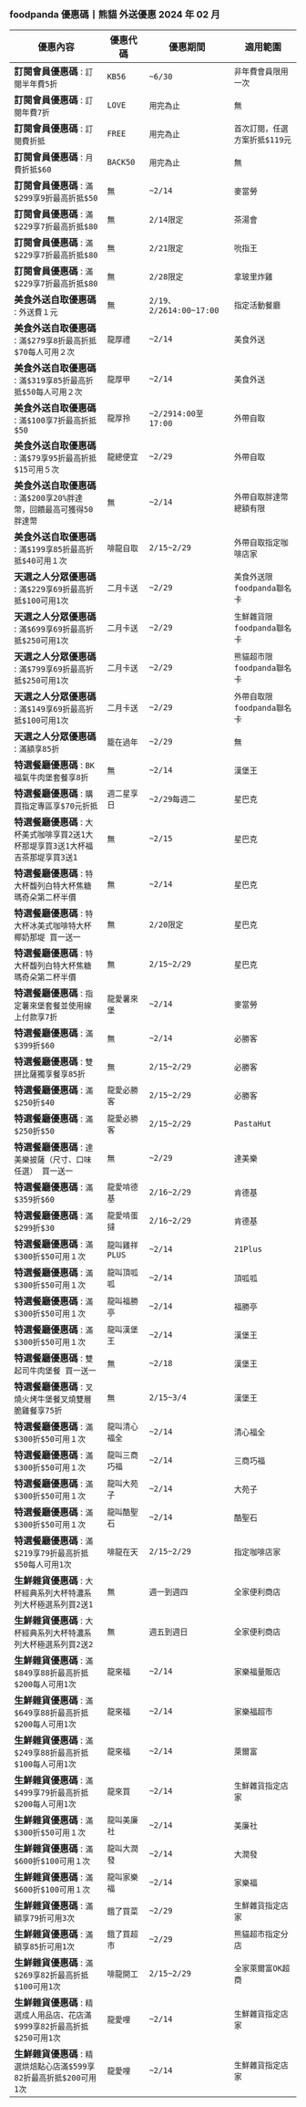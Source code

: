 
### foodpanda 優惠碼丨熊貓 外送優惠 2024 年 02 月
| 優惠內容 | 優惠代碼 | 優惠期間 | 適用範圍 |
| --- | --- | --- | --- |
|**訂閱會員優惠碼** : ```訂閱半年費5折```|```KB56```|```~6/30```|```非年費會員限用一次```|
|**訂閱會員優惠碼** : ```訂閱年費7折```|```LOVE```|```用完為止```|```無```|
|**訂閱會員優惠碼** : ```訂閱費折抵```|```FREE```|```用完為止```|```首次訂閱，任選方案折抵$119元```|
|**訂閱會員優惠碼** : ```月費折抵$60```|```BACK50```|```用完為止```|```無```|
|**訂閱會員優惠碼** : ```滿$299享9折最高折抵$50```|```無```|```~2/14```|```麥當勞```|
|**訂閱會員優惠碼** : ```滿$229享7折最高折抵$80```|```無```|```2/14限定```|```茶湯會```|
|**訂閱會員優惠碼** : ```滿$229享7折最高折抵$80```|```無```|```2/21限定```|```吮指王```|
|**訂閱會員優惠碼** : ```滿$229享7折最高折抵$80```|```無```|```2/28限定```|```拿玻里炸雞```|
|**美食外送自取優惠碼** : ```外送費１元```|```無```|```2/19、2/2614:00~17:00```|```指定活動餐廳```|
|**美食外送自取優惠碼** : ```滿$279享8折最高折抵$70每人可用２次```|```龍厚禮```|```~2/14```|```美食外送```|
|**美食外送自取優惠碼** : ```滿$319享85折最高折抵$50每人可用２次```|```龍厚甲```|```~2/14```|```美食外送```|
|**美食外送自取優惠碼** : ```滿$100享7折最高折抵$50```|```龍厚拎```|```~2/2914:00至17:00```|```外帶自取```|
|**美食外送自取優惠碼** : ```滿$79享95折最高折抵$15可用５次```|```龍總便宜```|```~2/29```|```外帶自取```|
|**美食外送自取優惠碼** : ```滿$200享20%胖達幣，回饋最高可獲得50胖達幣```|```無```|```~2/14```|```外帶自取胖達幣總額有限```|
|**美食外送自取優惠碼** : ```滿$199享85折最高折抵$40可用１次```|```啡龍自取```|```2/15~2/29```|```外帶自取指定咖啡店家```|
|**天選之人分眾優惠碼** : ```滿$229享69折最高折抵$100可用1次```|```二月卡送```|```~2/29```|```美食外送限foodpanda聯名卡```|
|**天選之人分眾優惠碼** : ```滿$699享69折最高折抵$250可用1次```|```二月卡送```|```~2/29```|```生鮮雜貨限foodpanda聯名卡```|
|**天選之人分眾優惠碼** : ```滿$799享69折最高折抵$250可用1次```|```二月卡送```|```~2/29```|```熊貓超市限foodpanda聯名卡```|
|**天選之人分眾優惠碼** : ```滿$149享69折最高折抵$100可用1次```|```二月卡送```|```~2/29```|```外帶自取限foodpanda聯名卡```|
|**天選之人分眾優惠碼** : ```滿額享85折```|```籠在過年```|```~2/29```|```無```|
|**特選餐廳優惠碼** : ```BK福氣牛肉堡套餐享8折```|```無```|```~2/14```|```漢堡王```|
|**特選餐廳優惠碼** : ```購買指定專區享$70元折抵```|```週二星享日```|```~2/29每週二```|```星巴克```|
|**特選餐廳優惠碼** : ```大杯美式咖啡享買2送1大杯那堤享買3送1大杯福吉茶那堤享買3送1```|```無```|```~2/15```|```星巴克```|
|**特選餐廳優惠碼** : ```特大杯馥列白特大杯焦糖瑪奇朵第二杯半價```|```無```|```~2/14```|```星巴克```|
|**特選餐廳優惠碼** : ```特大杯冰美式咖啡特大杯椰奶那堤 買一送一```|```無```|```2/20限定```|```星巴克```|
|**特選餐廳優惠碼** : ```特大杯馥列白特大杯焦糖瑪奇朵第二杯半價```|```無```|```2/15~2/29```|```星巴克```|
|**特選餐廳優惠碼** : ```指定薯來堡套餐並使用線上付款享7折```|```龍愛薯來堡```|```~2/14```|```麥當勞```|
|**特選餐廳優惠碼** : ```滿$399折$60```|```無```|```~2/14```|```必勝客```|
|**特選餐廳優惠碼** : ```雙拼比薩獨享餐享85折```|```無```|```2/15~2/29```|```必勝客```|
|**特選餐廳優惠碼** : ```滿$250折$40```|```龍愛必勝客```|```2/15~2/29```|```必勝客```|
|**特選餐廳優惠碼** : ```滿$250折$50```|```龍愛必勝客```|```2/15~2/29```|```PastaHut```|
|**特選餐廳優惠碼** : ```達美樂披薩（尺寸、口味任選） 買一送一```|```無```|```~2/29```|```達美樂```|
|**特選餐廳優惠碼** : ```滿$359折$60```|```龍愛啃德基```|```2/16~2/29```|```肯德基```|
|**特選餐廳優惠碼** : ```滿$299折$30```|```龍愛啃蛋撻```|```2/16~2/29```|```肯德基```|
|**特選餐廳優惠碼** : ```滿$300折$50可用１次```|```龍叫雞祥PLUS```|```~2/14```|```21Plus```|
|**特選餐廳優惠碼** : ```滿$300折$50可用１次```|```龍叫頂呱呱```|```~2/14```|```頂呱呱```|
|**特選餐廳優惠碼** : ```滿$300折$50可用１次```|```龍叫福勝亭```|```~2/14```|```福勝亭```|
|**特選餐廳優惠碼** : ```滿$300折$50可用１次```|```龍叫漢堡王```|```~2/14```|```漢堡王```|
|**特選餐廳優惠碼** : ```雙起司牛肉堡餐 買一送一```|```無```|```~2/18```|```漢堡王```|
|**特選餐廳優惠碼** : ```叉燒火烤牛堡餐叉燒雙層脆雞餐享75折```|```無```|```2/15~3/4```|```漢堡王```|
|**特選餐廳優惠碼** : ```滿$300折$50可用１次```|```龍叫清心福全```|```~2/14```|```清心福全```|
|**特選餐廳優惠碼** : ```滿$300折$50可用１次```|```龍叫三商巧福```|```~2/14```|```三商巧福```|
|**特選餐廳優惠碼** : ```滿$300折$50可用１次```|```龍叫大苑子```|```~2/14```|```大苑子```|
|**特選餐廳優惠碼** : ```滿$300折$50可用１次```|```龍叫酷聖石```|```~2/14```|```酷聖石```|
|**特選餐廳優惠碼** : ```滿$219享79折最高折抵$50每人可用1次```|```啡龍在天```|```2/15~2/29```|```指定咖啡店家```|
|**生鮮雜貨優惠碼** : ```大杯經典系列大杯特濃系列大杯極選系列買2送1```|```無```|```週一到週四```|```全家便利商店```|
|**生鮮雜貨優惠碼** : ```大杯經典系列大杯特濃系列大杯極選系列買2送2```|```無```|```週五到週日```|```全家便利商店```|
|**生鮮雜貨優惠碼** : ```滿$849享88折最高折抵$200每人可用1次```|```龍來福```|```~2/14```|```家樂福量販店```|
|**生鮮雜貨優惠碼** : ```滿$649享88折最高折抵$200每人可用1次```|```龍來福```|```~2/14```|```家樂福超市```|
|**生鮮雜貨優惠碼** : ```滿$249享88折最高折抵$100每人可用1次```|```龍來福```|```~2/14```|```萊爾富```|
|**生鮮雜貨優惠碼** : ```滿$499享79折最高折抵$200每人可用1次```|```龍來買```|```~2/14```|```生鮮雜貨指定店家```|
|**生鮮雜貨優惠碼** : ```滿$300折$50可用１次```|```龍叫美廉社```|```~2/14```|```美廉社```|
|**生鮮雜貨優惠碼** : ```滿$600折$100可用１次```|```龍叫大潤發```|```~2/14```|```大潤發```|
|**生鮮雜貨優惠碼** : ```滿$600折$100可用１次```|```龍叫家樂福```|```~2/14```|```家樂福```|
|**生鮮雜貨優惠碼** : ```滿額享79折可用3次```|```餓了買菜```|```~2/29```|```生鮮雜貨指定店家```|
|**生鮮雜貨優惠碼** : ```滿額享85折可用1次```|```餓了買超市```|```~2/29```|```熊貓超市指定分店```|
|**生鮮雜貨優惠碼** : ```滿$269享82折最高折抵$100可用1次```|```啡龍開工```|```2/15~2/29```|```全家萊爾富OK超商```|
|**生鮮雜貨優惠碼** : ```精選成人用品店、花店滿$999享82折最高折抵$250可用1次```|```龍愛哩```|```~2/14```|```生鮮雜貨指定店家```|
|**生鮮雜貨優惠碼** : ```精選烘焙點心店滿$599享82折最高折抵$200可用1次```|```龍愛哩```|```~2/14```|```生鮮雜貨指定店家```|
